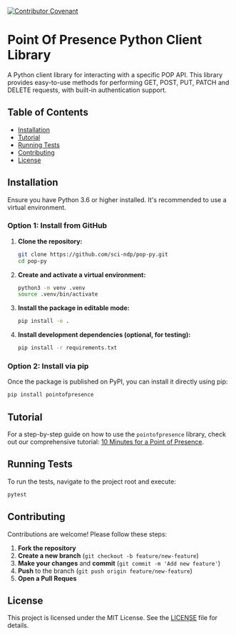 [![Contributor Covenant](https://img.shields.io/badge/code%20of%20conduct-Contributor%20Covenant-brightgreen.svg)](CODE_OF_CONDUCT.md)

# Point Of Presence Python Client Library

A Python client library for interacting with a specific POP API. This library provides easy-to-use methods for performing GET, POST, PUT, PATCH and DELETE requests, with built-in authentication support.

## Table of Contents

- [Installation](https://github.com/sci-ndp/pop-py/blob/main/README.md#installation)
- [Tutorial](https://github.com/sci-ndp/pop-py/blob/main/README.md#tutorial)
- [Running Tests](https://github.com/sci-ndp/pop-py/blob/main/README.md#running-tests)
- [Contributing](https://github.com/sci-ndp/pop-py/blob/main/README.md#contributing)
- [License](https://github.com/sci-ndp/pop-py/blob/main/README.md#license)

## Installation

Ensure you have Python 3.6 or higher installed. It's recommended to use a virtual environment.

### Option 1: Install from GitHub

1. **Clone the repository:**

   ```bash
   git clone https://github.com/sci-ndp/pop-py.git
   cd pop-py
   ```
2. **Create and activate a virtual environment:**

   ```bash
   python3 -m venv .venv
   source .venv/bin/activate
   ```
3. **Install the package in editable mode:**

   ```bash
   pip install -e .
   ```
4. **Install development dependencies (optional, for testing):**

   ```bash
   pip install -r requirements.txt
   ```

### Option 2: Install via pip

Once the package is published on PyPI, you can install it directly using pip:

```bash
pip install pointofpresence
```

## Tutorial

For a step-by-step guide on how to use the `pointofpresence` library, check out our comprehensive tutorial: [10 Minutes for a Point of Presence](https://github.com/sci-ndp/pop-py/blob/main/docs/point_of_presence_tutorial.ipynb).


## Running Tests

To run the tests, navigate to the project root and execute:

```bash
pytest
```

## Contributing

Contributions are welcome! Please follow these steps:

1. **Fork the repository**
2. **Create a new branch** (`git checkout -b feature/new-feature`)
3. **Make your changes** and **commit** (`git commit -m 'Add new feature'`)
4. **Push** to the branch (`git push origin feature/new-feature`)
5. **Open a Pull Reques**

## License

This project is licensed under the MIT License. See the [LICENSE](https://github.com/sci-ndp/pop-py/blob/main/LICENSE) file for details.
